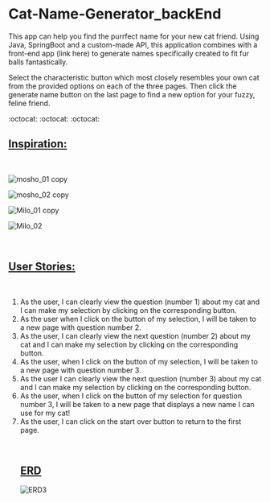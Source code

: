 # Cat-Name-Generator_backEnd
This app can help you find the purrfect name for your new cat friend. Using Java, SpringBoot and a custom-made API, this application combines with a front-end app (link here) to generate names specifically created to fit fur balls fantastically.

Select the characteristic button which most closely resembles your own cat from the provided options on each of the three pages. Then click the generate name button on the last page to find a new option for your fuzzy, feline friend.
&nbsp;&nbsp;

:octocat: :octocat: :octocat:
&nbsp;&nbsp;

## <ins> Inspiration: </ins>
&nbsp;&nbsp;

![mosho_01 copy](https://user-images.githubusercontent.com/77941853/156898149-d57e4268-ac91-4d99-9547-4e388d4fb215.jpg)

![mosho_02 copy](https://user-images.githubusercontent.com/77941853/156898252-a43f4f27-49f6-4503-8bf0-f78519556d8e.jpg)

![Milo_01 copy](https://user-images.githubusercontent.com/77941853/156898256-85539659-700e-4482-b6c9-0d88e77ac1f1.jpg)

![Milo_02](https://user-images.githubusercontent.com/77941853/156898258-153996c5-d41c-4254-b8f3-e3d8b480b462.jpg)

&nbsp;&nbsp;
## <ins> User Stories: </ins>
&nbsp;&nbsp;
<ol>
<li>As the user, I can clearly view the question (number 1) about my cat and I can make my selection by clicking on the corresponding button.</li>

<li>As the user when I click on the button of my selection, I will be taken to a new page with  question number 2.</li>

<li>As the user, I can clearly view the next question (number 2) about my cat and I can make my selection by clicking on the corresponding button.</li>

<li>As the user, when I click on the button of my selection, I will be taken to a new page with  question number 3.</li>

<li>As the user I can clearly view the next question (number 3) about my cat and I can make my selection by clicking on the corresponding button.</li>

<li>As the user, when I click on the button of my selection for question number 3, I will be taken to a new page that displays a new name I can use for my cat!</li>

<li>As the user, I can click on the start over button to return to the first page.</li>

&nbsp;&nbsp;
## <ins> ERD </ins>
![ERD3](https://user-images.githubusercontent.com/77941853/156898323-18df355b-9da1-4b43-95fa-f8514f109905.png)
